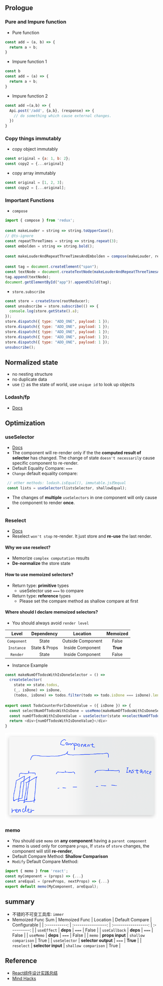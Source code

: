 ## Prologue
### Pure and Impure function
- Pure function
```javascript
const add = (a, b) => {
  return a + b;
}
```
- Impure function 1
```javascript
const b 
const add = (a) => {
  return a + b;
}
```
- Impure function 2
```javascript
const add =(a,b) => {
  Api.post('/add', {a,b}, (response) => {
    // do something which cause external changes.
  })
}
```
### Copy things immutably
- copy object immutably
```javascript
const original = {a: 1, b: 2};
const copy2 = {...original}
```
- copy array immutably
```javascript
const original = [1, 2, 3];
const copy2 = [...original];
```

### Important Functions
- `compose`
```javascript
import { compose } from 'redux';

const makeLouder = string => string.toUpperCase();
// @ts-ignore
const repeatThreeTimes = string => string.repeat(3);
const embolden = string => string.bold();

const makeLouderAndRepeatThreeTimesAndEmbolden = compose(makeLouder, repeatThreeTimes, embolden);

const tag = document.createElement("span");
const textNode = document.createTextNode(makeLouderAndRepeatThreeTimesAndEmbolden('b'));
tag.append(textNode);
document.getElementById("app")!.appendChild(tag);
```
- `store.subscribe`
```javascript
const store = createStore(rootReducer);
const unsubscribe = store.subscribe(() => {
  console.log(store.getState().a);
});
store.dispatch({ type: "ADD_ONE", payload: 1 });
store.dispatch({ type: "ADD_ONE", payload: 1 });
store.dispatch({ type: "ADD_ONE", payload: 1 });
store.dispatch({ type: "ADD_ONE", payload: 1 });
store.dispatch({ type: "ADD_ONE", payload: 1 });
unsubscribe();
```

## Normalized state
- no nesting structure
- no duplicate data
- use `{}` as the state of world, use `unique id` to look up objects

### Lodash/fp
- [Docs](https://gist.github.com/jfmengels/6b973b69c491375117dc#_setpath-value-object)

## Optimization
### useSelector
- [Docs](https://react-redux.js.org/next/api/hooks#useselector)
- The component will re-render only if the the **computed result of selector** has changed. The change of state `doesn't necessaril`y cause specific component to re-render.
- Default Equality Compare: `===`
- `Change` default equality compare:
```javascript
 // other methods: lodash.isEqual(), immutable.js的equal
 const lists = useSelector(listsSelector, shallowEqual);
```
- The changes of  **multiple** `useSelectors` in one component will only cause the component to render **once**.
- 
### Reselect
- [Docs](https://react-redux.js.org/next/api/hooks#using-memoizing-selectors)
- Reselect `won't stop` re-render. It just store and **re-use** the last render.
#### Why we use reselect?
- Memorize `complex computation` results
- **De-normalize** the store state
#### How to use memoized selectors?
- Return type: **primitive** types
  - useSelector use `===` to compare
- Return type: **reference** types
  - Please set the compare method as shallow compare at first
#### Where should I declare memoized selectors?
- You should always avoid `render level`

|    Level    |  Dependency   |     Location      | Memoized |
| :---------: | :-----------: | :---------------: | :------: |
| `Component` |     State     | Outside Component |  False   |
| `Instance`  | State & Props | Inside Component  | **True** |
|  `Render`   |     State     | Inside Component  |  False   |
- Instance Example
```javascript
const makeNumOfTodosWithIsDoneSelector = () =>
  createSelector(
    state => state.todos,
    (_, isDone) => isDone,
    (todos, isDone) => todos.filter(todo => todo.isDone === isDone).length)

export const TodoCounterForIsDoneValue = ({ isDone }) => {
  const selectNumOfTodosWithIsDone = useMemo(makeNumOfTodosWithIsDoneSelector,[])
  const numOfTodosWithIsDoneValue = useSelector(state =>selectNumOfTodosWithIsDone(state, isDone))
  return <div>{numOfTodosWithIsDoneValue}</div>
}
``` 

<div style="text-align:center; margin:auto"><img src="img/2020-02-11-18-55-04.png"></div>

### memo
- You should use `memo` on **any component** having a `parent component`
- memo is used only for compare `props`, If `state` of `store` changes, the component will still **re-render**, 
- Default Compare Method: **Shallow Comparison**
- `Modify` Default Compare Method:
```javascript
import { memo } from 'react';
const myComponent = (props) => {...}
const areEqual = (prevProps, nextProps) => {...}
export default memo(MyComponent, areEqual);
```
## summary
- 不错的不可变工具库: `immer`
- Memoized Func Sum
| Memoized Func |      Location       |   Default Compare    | Configurable |
| :-----------: | :-----------------: | :------------------: | :----------: |
|  `useEffect`  |      **deps**       |        `===`         |    False     |
| `useCallback` |      **deps**       |        `===`         |    False     |
|   `useMemo`   |      **deps**       |        `===`         |    False     |
|    `memo`     |   **props input**   | `shallow comparison` |     True     |
| `useSelector` | **selector output** |        `===`         |   **True**   |
|  `reselect`   | **selector input**  | `shallow comparison` |     True     |

## Reference
- [React组件设计实践总结](https://bobi.ink/2019/05/10/react-component-design-01/)
- [Mind Hacks](http://mindhacks.cn/)